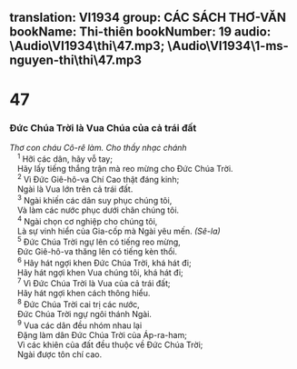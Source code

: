 translation: VI1934
group: CÁC SÁCH THƠ-VĂN
bookName: Thi-thiên 
bookNumber: 19
audio: \Audio\VI1934\thi\47.mp3; \Audio\VI1934\1-ms-nguyen-thi\thi\47.mp3
-------

<div class="title"><h1>47</h1><h3>Đức Chúa Trời là Vua Chúa của cả trái đất</h3><i>Thơ con cháu Cô-rê làm. Cho thầy nhạc chánh</i></div>
<span class="verse thi_47_1"> <sup>1</sup> Hỡi các dân, hãy vỗ tay; <br/> Hãy lấy tiếng thắng trận mà reo mừng cho Đức Chúa Trời. <br/></span>
<span class="verse thi_47_2"> <sup>2</sup> Vì Đức Giê-hô-va Chí Cao thật đáng kinh; <br/> Ngài là Vua lớn trên cả trái đất. <br/></span>
<span class="verse thi_47_3"> <sup>3</sup> Ngài khiến các dân suy phục chúng tôi, <br/> Và làm các nước phục dưới chân chúng tôi. <br/></span>
<span class="verse thi_47_4"> <sup>4</sup> Ngài chọn cơ nghiệp cho chúng tôi, <br/> Là sự vinh hiển của Gia-cốp mà Ngài yêu mến. <em>(Sê-la)</em><br/></span>
<span class="verse thi_47_5"> <sup>5</sup> Đức Chúa Trời ngự lên có tiếng reo mừng, <br/> Đức Giê-hô-va thăng lên có tiếng kèn thổi. <br/></span>
<span class="verse thi_47_6"> <sup>6</sup> Hãy hát ngợi khen Đức Chúa Trời, khá hát đi; <br/> Hãy hát ngợi khen Vua chúng tôi, khá hát đi; <br/></span>
<span class="verse thi_47_7"> <sup>7</sup> Vì Đức Chúa Trời là Vua của cả trái đất; <br/> Hãy hát ngợi khen cách thông hiểu. <br/></span>
<span class="verse thi_47_8"> <sup>8</sup> Đức Chúa Trời cai trị các nước, <br/> Đức Chúa Trời ngự ngôi thánh Ngài. <br/></span>
<span class="verse thi_47_9"> <sup>9</sup> Vua các dân đều nhóm nhau lại <br/> Đặng làm dân Đức Chúa Trời của Áp-ra-ham; <br/> Vì các khiên của đất đều thuộc về Đức Chúa Trời; <br/> Ngài được tôn chí cao. <br/></span>
